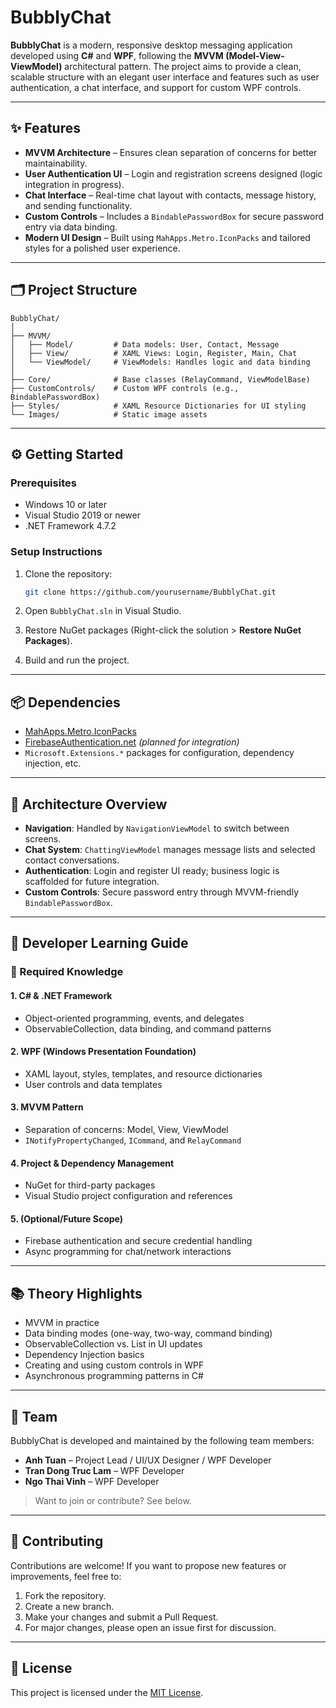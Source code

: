 # BubblyChat

**BubblyChat** is a modern, responsive desktop messaging application developed using **C#** and **WPF**, following the **MVVM (Model-View-ViewModel)** architectural pattern. The project aims to provide a clean, scalable structure with an elegant user interface and features such as user authentication, a chat interface, and support for custom WPF controls.

---

## ✨ Features

* **MVVM Architecture** – Ensures clean separation of concerns for better maintainability.
* **User Authentication UI** – Login and registration screens designed (logic integration in progress).
* **Chat Interface** – Real-time chat layout with contacts, message history, and sending functionality.
* **Custom Controls** – Includes a `BindablePasswordBox` for secure password entry via data binding.
* **Modern UI Design** – Built using `MahApps.Metro.IconPacks` and tailored styles for a polished user experience.

---

## 🗂️ Project Structure

```
BubblyChat/
│
├── MVVM/
│   ├── Model/         # Data models: User, Contact, Message
│   ├── View/          # XAML Views: Login, Register, Main, Chat
│   └── ViewModel/     # ViewModels: Handles logic and data binding
│
├── Core/              # Base classes (RelayCommand, ViewModelBase)
├── CustomControls/    # Custom WPF controls (e.g., BindablePasswordBox)
├── Styles/            # XAML Resource Dictionaries for UI styling
└── Images/            # Static image assets
```

---

## ⚙️ Getting Started

### Prerequisites

* Windows 10 or later
* Visual Studio 2019 or newer
* .NET Framework 4.7.2

### Setup Instructions

1. Clone the repository:

   ```bash
   git clone https://github.com/yourusername/BubblyChat.git
   ```
2. Open `BubblyChat.sln` in Visual Studio.
3. Restore NuGet packages (Right-click the solution > **Restore NuGet Packages**).
4. Build and run the project.

---

## 📦 Dependencies

* [MahApps.Metro.IconPacks](https://github.com/MahApps/MahApps.Metro.IconPacks)
* [FirebaseAuthentication.net](https://github.com/step-up-labs/firebase-authentication-dotnet) *(planned for integration)*
* `Microsoft.Extensions.*` packages for configuration, dependency injection, etc.

---

## 🧠 Architecture Overview

* **Navigation**: Handled by `NavigationViewModel` to switch between screens.
* **Chat System**: `ChattingViewModel` manages message lists and selected contact conversations.
* **Authentication**: Login and register UI ready; business logic is scaffolded for future integration.
* **Custom Controls**: Secure password entry through MVVM-friendly `BindablePasswordBox`.

---

## 📘 Developer Learning Guide

### 📌 Required Knowledge

#### 1. C# & .NET Framework

* Object-oriented programming, events, and delegates
* ObservableCollection, data binding, and command patterns

#### 2. WPF (Windows Presentation Foundation)

* XAML layout, styles, templates, and resource dictionaries
* User controls and data templates

#### 3. MVVM Pattern

* Separation of concerns: Model, View, ViewModel
* `INotifyPropertyChanged`, `ICommand`, and `RelayCommand`

#### 4. Project & Dependency Management

* NuGet for third-party packages
* Visual Studio project configuration and references

#### 5. (Optional/Future Scope)

* Firebase authentication and secure credential handling
* Async programming for chat/network interactions

---

## 📚 Theory Highlights

* MVVM in practice
* Data binding modes (one-way, two-way, command binding)
* ObservableCollection vs. List<T> in UI updates
* Dependency Injection basics
* Creating and using custom controls in WPF
* Asynchronous programming patterns in C#

---

## 👥 Team

BubblyChat is developed and maintained by the following team members:

* **Anh Tuan** – Project Lead / UI/UX Designer / WPF Developer
* **Tran Dong Truc Lam** – WPF Developer
* **Ngo Thai Vinh** – WPF Developer


> Want to join or contribute? See below.

---

## 🤝 Contributing

Contributions are welcome! If you want to propose new features or improvements, feel free to:

1. Fork the repository.
2. Create a new branch.
3. Make your changes and submit a Pull Request.
4. For major changes, please open an issue first for discussion.

---

## 📄 License

This project is licensed under the [MIT License](LICENSE).

